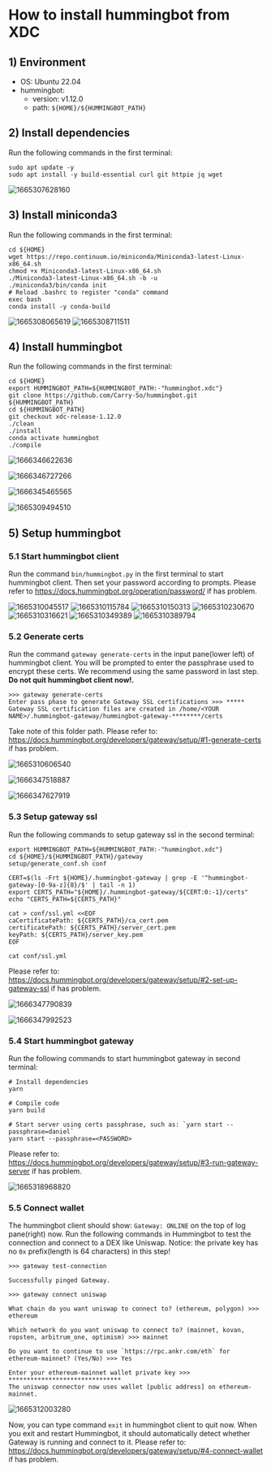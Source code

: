 # How to install hummingbot from XDC

## 1) Environment

-   OS: Ubuntu 22.04
-   hummingbot:
    -   version: v1.12.0
    -   path: `${HOME}/${HUMMINGBOT_PATH}`

## 2) Install dependencies

Run the following commands in the first terminal:

```shell
sudo apt update -y
sudo apt install -y build-essential curl git httpie jq wget
```

![1665307628160](https://user-images.githubusercontent.com/7695325/194749045-a898869c-e6a3-425b-91f7-608d4a18f200.png)

## 3) Install miniconda3

Run the following commands in the first terminal:

```shell
cd ${HOME}
wget https://repo.continuum.io/miniconda/Miniconda3-latest-Linux-x86_64.sh
chmod +x Miniconda3-latest-Linux-x86_64.sh
./Miniconda3-latest-Linux-x86_64.sh -b -u
./miniconda3/bin/conda init
# Reload .bashrc to register "conda" command
exec bash
conda install -y conda-build
```

![1665308065619](https://user-images.githubusercontent.com/7695325/194749317-91b1e182-4f92-452b-b4a6-f8de1a0afba0.png)
![1665308711511](https://user-images.githubusercontent.com/7695325/194749800-23c0f94c-1ab4-491e-bcb4-7b6f393391e1.png)

## 4) Install hummingbot

Run the following commands in the first terminal:

```shell
cd ${HOME}
export HUMMINGBOT_PATH=${HUMMINGBOT_PATH:-"hummingbot.xdc"}
git clone https://github.com/Carry-So/hummingbot.git ${HUMMINGBOT_PATH}
cd ${HUMMINGBOT_PATH}
git checkout xdc-release-1.12.0
./clean
./install
conda activate hummingbot
./compile
```

![1666346622636](https://user-images.githubusercontent.com/7695325/197170438-aaa49853-5e30-4266-8faf-cf241be7fca7.png)

![1666346727266](https://user-images.githubusercontent.com/7695325/197170796-6e94e216-e3f0-4267-aaae-b5e8b8dfa984.png)

![1666345465565](https://user-images.githubusercontent.com/7695325/197166446-2347dcc6-027b-49e8-958a-2208fc7c6df2.png)

![1665309494510](https://user-images.githubusercontent.com/7695325/194750376-120b51c6-b99b-4062-a874-db30e1ec3c0b.png)

## 5) Setup hummingbot

### 5.1 Start hummingbot client

Run the command `bin/hummingbot.py` in the first terminal to start hummingbot client. Then set your password according to prompts. Please refer to https://docs.hummingbot.org/operation/password/ if has problem.

![1665310045517](https://user-images.githubusercontent.com/7695325/194750757-cc1f6d9e-e2ce-46e8-9e7e-db09a613e97b.png)
![1665310115784](https://user-images.githubusercontent.com/7695325/194750805-b9085783-4e7d-437e-b7c1-49f7b40d10bd.png)
![1665310150313](https://user-images.githubusercontent.com/7695325/194750835-dd2c9bc9-1bc3-44dd-a4aa-fb9c0b343a25.png)
![1665310230670](https://user-images.githubusercontent.com/7695325/194750908-c55d1317-a7b2-4dd7-96e5-baafa05e2bf4.png)
![1665310316621](https://user-images.githubusercontent.com/7695325/194750953-baa2ac96-7c27-4306-9152-74b53575e68a.png)
![1665310349389](https://user-images.githubusercontent.com/7695325/194750973-30031034-91ec-4041-9559-e300220ed366.png)
![1665310389794](https://user-images.githubusercontent.com/7695325/194750995-f6dd4e78-2e7e-45ce-8aef-4d6be6bf180e.png)

### 5.2 Generate certs

Run the command `gateway generate-certs` in the input pane(lower left) of hummingbot client. You will be prompted to enter the passphrase used to encrypt these certs. We recommend using the same password in last step. **Do not quit hummingbot client now!.**

```text
>>> gateway generate-certs
Enter pass phase to generate Gateway SSL certifications >>> *****
Gateway SSL certification files are created in /home/<YOUR NAME>/.hummingbot-gateway/hummingbot-gateway-********/certs
```

Take note of this folder path. Please refer to: https://docs.hummingbot.org/developers/gateway/setup/#1-generate-certs if has problem.

![1665310606540](https://user-images.githubusercontent.com/7695325/194751175-f8c00800-32b9-46ce-a7fb-09abf2e61f62.png)

![1666347518887](https://user-images.githubusercontent.com/7695325/197173513-4d3b4ee9-24bd-4b8d-8e99-dad6034e3b09.png)

![1666347627919](https://user-images.githubusercontent.com/7695325/197173807-0230cd08-820e-4bf4-b148-40f113a8b262.png)

### 5.3 Setup gateway ssl

Run the following commands to setup gateway ssl in the second terminal:

```shell
export HUMMINGBOT_PATH=${HUMMINGBOT_PATH:-"hummingbot.xdc"}
cd ${HOME}/${HUMMINGBOT_PATH}/gateway
setup/generate_conf.sh conf

CERT=$(ls -Frt ${HOME}/.hummingbot-gateway | grep -E '^hummingbot-gateway-[0-9a-z]{8}/$' | tail -n 1)
export CERTS_PATH="${HOME}/.hummingbot-gateway/${CERT:0:-1}/certs"
echo "CERTS_PATH=${CERTS_PATH}"

cat > conf/ssl.yml <<EOF
caCertificatePath: ${CERTS_PATH}/ca_cert.pem
certificatePath: ${CERTS_PATH}/server_cert.pem
keyPath: ${CERTS_PATH}/server_key.pem
EOF

cat conf/ssl.yml
```

Please refer to: https://docs.hummingbot.org/developers/gateway/setup/#2-set-up-gateway-ssl if has problem.

![1666347790839](https://user-images.githubusercontent.com/7695325/197174333-537f5005-259c-4a34-8508-4bd97c368080.png)

![1666347992523](https://user-images.githubusercontent.com/7695325/197174853-0772bffe-48e2-42ba-b911-7ada2d65caca.png)

### 5.4 Start hummingbot gateway

Run the following commands to start hummingbot gateway in second terminal:

```shell
# Install dependencies
yarn

# Compile code
yarn build

# Start server using certs passphrase, such as: `yarn start --passphrase=daniel`
yarn start --passphrase=<PASSWORD>
```

Please refer to: https://docs.hummingbot.org/developers/gateway/setup/#3-run-gateway-server if has problem.

![1665318968820](https://user-images.githubusercontent.com/7695325/194757180-372b50e5-e134-484d-bc87-e94b353ea0d5.png)

### 5.5 Connect wallet

The hummingbot client should show: `Gateway: ONLINE` on the top of log pane(right) now. Run the following commands in Hummingbot to test the connection and connect to a DEX like Uniswap. Notice: the private key has no `0x` prefix(length is 64 characters) in this step!

```text
>>> gateway test-connection

Successfully pinged Gateway.

>>> gateway connect uniswap

What chain do you want uniswap to connect to? (ethereum, polygon) >>> ethereum

Which network do you want uniswap to connect to? (mainnet, kovan, ropsten, arbitrum_one, optimism) >>> mainnet

Do you want to continue to use `https://rpc.ankr.com/eth` for ethereum-mainnet? (Yes/No) >>> Yes

Enter your ethereum-mainnet wallet private key >>> *******************************
The uniswap connector now uses wallet [public address] on ethereum-mainnet.
```

![1665312003280](https://user-images.githubusercontent.com/7695325/194752175-86ad2ab0-1584-4c89-938d-ddb6219e878e.png)

Now, you can type command `exit` in hummingbot client to quit now. When you exit and restart Hummingbot, it should automatically detect whether Gateway is running and connect to it. Please refer to: https://docs.hummingbot.org/developers/gateway/setup/#4-connect-wallet if has problem.
